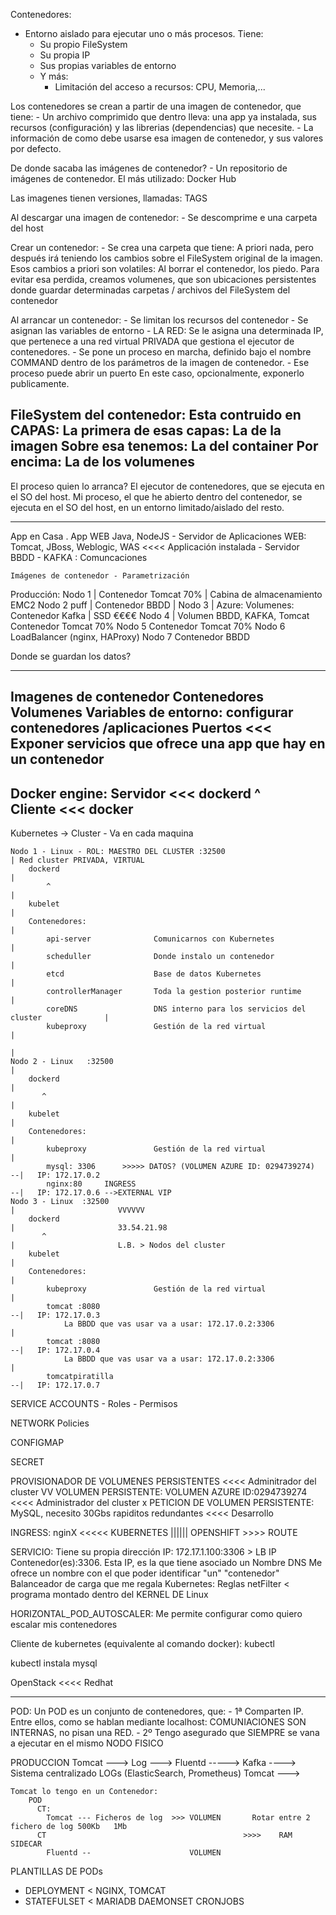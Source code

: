 Contenedores:
- Entorno aislado para ejecutar uno o más procesos. Tiene:
    - Su propio FileSystem
    - Su propia IP
    - Sus propias variables de entorno
    - Y más:
        - Limitación del acceso a recursos: CPU, Memoria,...

Los contenedores se crean a partir de una imagen de contenedor, que tiene:
    - Un archivo comprimido que dentro lleva: una app ya instalada, sus recursos (configuración) y las librerias (dependencias) que necesite.
    - La información de como debe usarse esa imagen de contenedor, y sus valores por defecto.
    
De donde sacaba las imágenes de contenedor? 
    - Un repositorio de imágenes de contenedor. El más utilizado: Docker Hub

Las imagenes tienen versiones, llamadas: TAGS

Al descargar una imagen de contenedor:
    - Se descomprime e una carpeta del host

Crear un contenedor:
    - Se crea una carpeta que tiene:
        A priori nada, pero después irá teniendo los cambios sobre el FileSystem original de la imagen. 
        Esos cambios a priori son volatiles: Al borrar el contenedor, los piedo.
        Para evitar esa perdida, creamos volumenes, que son ubicaciones persistentes donde guardar determinadas carpetas / archivos
            del FileSystem del contenedor

Al arrancar un contenedor:
    - Se limitan los recursos del contenedor
        - Se asignan las variables de entorno
        - LA RED: Se le asigna una determinada IP, que pertenece a una red virtual PRIVADA que gestiona el ejecutor de contenedores.
    - Se pone un proceso en marcha, definido bajo el nombre COMMAND dentro de los parámetros de la imagen de contenedor.
        - Ese proceso puede abrir un puerto
            En este caso, opcionalmente, exponerlo publicamente.

FileSystem del contenedor:
    Esta contruido en CAPAS:
        La primera de esas capas: La de la imagen
        Sobre esa tenemos:        La del container
        Por encima:               La de los volumenes
----
El proceso quien lo arranca? El ejecutor de contenedores, que se ejecuta en el SO del host.
Mi proceso, el que he abierto dentro del contenedor, se ejecuta en el SO del host, en un entorno limitado/aislado del resto.


----------
App en Casa . App WEB Java, NodeJS
    - Servidor de Aplicaciones WEB: Tomcat, JBoss, Weblogic, WAS <<<< Applicación instalada
    - Servidor BBDD
    - KAFKA : Comuncaciones
    
    Imágenes de contenedor - Parametrización

Producción:
    Nodo 1                          |
        Contenedor Tomcat  70%      |    Cabina de almacenamiento EMC2
    Nodo 2   puff                   |
        Contenedor BBDD             |
    Nodo 3                          |    Azure: Volumenes:
        Contenedor Kafka            |       SSD €€€€
    Nodo 4                          |       Volumen BBDD, KAFKA, Tomcat
        Contenedor Tomcat  70%
    Nodo 5
        Contenedor Tomcat  70%
    Nodo 6      
        LoadBalancer (nginx, HAProxy)
    Nodo 7
        Contenedor BBDD
        
Donde se guardan los datos?

---------------------------------
Imagenes de contenedor
Contenedores
    Volumenes
    Variables de entorno: configurar contenedores /aplicaciones
    Puertos <<< Exponer servicios que ofrece una app que hay en un contenedor
---------------------------------
Docker engine:
    Servidor <<<   dockerd
                      ^    
    Cliente  <<<   docker
---------------------------------
Kubernetes -> Cluster - Va en cada maquina 
    
    Nodo 1 - Linux - ROL: MAESTRO DEL CLUSTER :32500                                        | Red cluster PRIVADA, VIRTUAL
        dockerd                                                                             |
            ^                                                                               |
        kubelet                                                                             |
        Contenedores:                                                                       |
            api-server              Comunicarnos con Kubernetes                             |
            scheduller              Donde instalo un contenedor                             |
            etcd                    Base de datos Kubernetes                                |
            controllerManager       Toda la gestion posterior runtime                       |
            coreDNS                 DNS interno para los servicios del cluster              |
            kubeproxy               Gestión de la red virtual                               |
                                                                                            |
    Nodo 2 - Linux   :32500                                                                 |
        dockerd                                                                             |
           ^                                                                                |
        kubelet                                                                             |
        Contenedores:                                                                       |
            kubeproxy               Gestión de la red virtual                               |
            mysql: 3306      >>>>> DATOS? (VOLUMEN AZURE ID: 0294739274)                  --|   IP: 172.17.0.2
            nginx:80     INGRESS                                                          --|   IP: 172.17.0.6 -->EXTERNAL VIP
    Nodo 3 - Linux  :32500                                                                  |                       VVVVVV
        dockerd                                                                             |                       33.54.21.98
           ^                                                                                |                       L.B. > Nodos del cluster 
        kubelet                                                                             |
        Contenedores:                                                                       |
            kubeproxy               Gestión de la red virtual                               |
            tomcat :8080                                                                  --|   IP: 172.17.0.3
                La BBDD que vas usar va a usar: 172.17.0.2:3306                             |
            tomcat :8080                                                                  --|   IP: 172.17.0.4
                La BBDD que vas usar va a usar: 172.17.0.2:3306                             |
            tomcatpiratilla                                                               --|   IP: 172.17.0.7

SERVICE ACCOUNTS - Roles - Permisos

NETWORK Policies

CONFIGMAP

SECRET

PROVISIONADOR DE VOLUMENES PERSISTENTES   <<<< Adminitrador del cluster
    VV 
VOLUMEN PERSISTENTE: VOLUMEN AZURE ID:0294739274 <<<< Administrador del cluster
    x
PETICION DE VOLUMEN PERSISTENTE: MySQL, necesito 30Gbs rapiditos redundantes  <<<< Desarrollo

INGRESS: nginX  <<<<< KUBERNETES    ||||||    OPENSHIFT    >>>>  ROUTE

SERVICIO: Tiene su propia dirección IP: 172.17.1.100:3306 > LB IP Contenedor(es):3306. Esta IP, es la que tiene asociado un Nombre DNS
    Me ofrece un nombre con el que poder identificar "un" "contenedor"
    Balanceador de carga que me regala Kubernetes: Reglas netFilter < programa montado dentro del KERNEL DE Linux

HORIZONTAL_POD_AUTOSCALER:
    Me permite configurar como quiero escalar mis contenedores

Cliente de kubernetes (equivalente al comando docker): kubectl

kubectl instala mysql


OpenStack <<<<   Redhat

------------
POD: 
    Un POD es un conjunto de contenedores, que:
        - 1ª Comparten IP. Entre ellos, como se hablan mediante localhost: COMUNIACIONES SON INTERNAS, no pisan una RED.
        - 2º Tengo asegurado que SIEMPRE se vana a ejecutar en el mismo NODO FISICO
        
PRODUCCION
    Tomcat ---> Log ---> Fluentd     ----->   Kafka   ---->    Sistema centralizado LOGs  (ElasticSearch, Prometheus)
    Tomcat ---> 
    
    Tomcat lo tengo en un Contenedor:
        POD 
          CT:
            Tomcat --- Ficheros de log  >>> VOLUMEN       Rotar entre 2 fichero de log 500Kb   1Mb
          CT                                            >>>>    RAM                                         SIDECAR
            Fluentd --                      VOLUMEN
            
PLANTILLAS DE PODs
   * DEPLOYMENT             < NGINX, TOMCAT 
   * STATEFULSET            < MARIADB
    DAEMONSET
    CRONJOBS